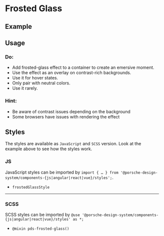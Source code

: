# Frosted Glass

<TableOfContents></TableOfContents>

## Example

<Playground :frameworkMarkup="codeExample" :externalStackBlitzDependencies="['styled-components']">
  <ExampleStylesFrostedGlass />
</Playground>

## Usage

### Do:

- Add frosted-glass effect to a container to create an emersive moment.
- Use the effect as an overlay on contrast-rich backgrounds.
- Use it for hover states.
- Only pair with neutral colors.
- Use it rarely.

### Hint:

- Be aware of contrast issues depending on the background
- Some browsers have issues with rendering the effect

## Styles

The styles are available as `JavaScript` and `SCSS` version. Look at the example above to see how the styles work.

### JS

JavaScript styles can be imported by
`import { … } from '@porsche-design-system/components-{js|angular|react|vue}/styles';`.

- `frostedGlassStyle`

---

### SCSS

SCSS styles can be imported by `@use '@porsche-design-system/components-{js|angular|react|vue}/styles' as *;`

- `@mixin pds-frosted-glass()`

<script lang="ts">
import Vue from 'vue';
import Component from 'vue-class-component';
import { getStylesFrostedGlassCodeSamples } from '@porsche-design-system/shared';
import { adjustSelectedFramework } from '@/utils';
import ExampleStylesFrostedGlass from '@/pages/patterns/styles/example-frosted-glass.vue';

@Component({
  components: {
    ExampleStylesFrostedGlass
  },
})
export default class Code extends Vue {
  codeExample = getStylesFrostedGlassCodeSamples();

  public mounted(): void {
    adjustSelectedFramework(this.codeExample);
  }
}
</script>
